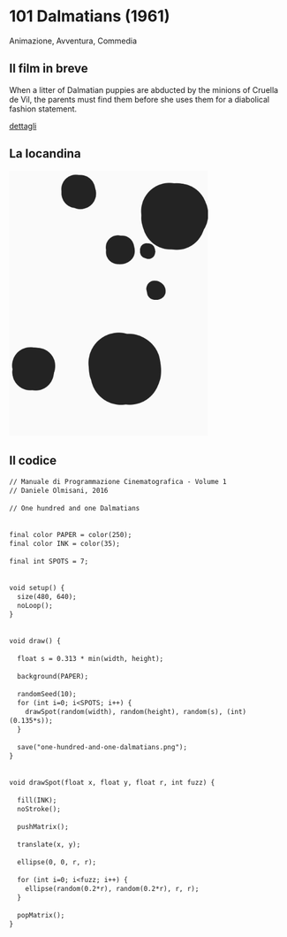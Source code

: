 # 101 Dalmatians (1961)

Animazione, Avventura, Commedia

## Il film in breve
When a litter of Dalmatian puppies are abducted by the minions of Cruella de Vil, the parents must find them before she uses them for a diabolical fashion statement.

[dettagli](https://www.imdb.com/title/tt0055254/)

## La locandina
<img src="one-hundred-and-one-dalmatians.png"  width="360px" title="101 Dalmatians">


## Il codice
```processing
// Manuale di Programmazione Cinematografica - Volume 1
// Daniele Olmisani, 2016

// One hundred and one Dalmatians


final color PAPER = color(250);
final color INK = color(35);

final int SPOTS = 7;


void setup() {
  size(480, 640);
  noLoop();
}


void draw() {
  
  float s = 0.313 * min(width, height);
  
  background(PAPER);
  
  randomSeed(10);
  for (int i=0; i<SPOTS; i++) {
    drawSpot(random(width), random(height), random(s), (int)(0.135*s));
  }
  
  save("one-hundred-and-one-dalmatians.png");
}


void drawSpot(float x, float y, float r, int fuzz) {
  
  fill(INK);
  noStroke();
  
  pushMatrix();

  translate(x, y);
  
  ellipse(0, 0, r, r);
  
  for (int i=0; i<fuzz; i++) {
    ellipse(random(0.2*r), random(0.2*r), r, r);
  }
  
  popMatrix();
}
```
